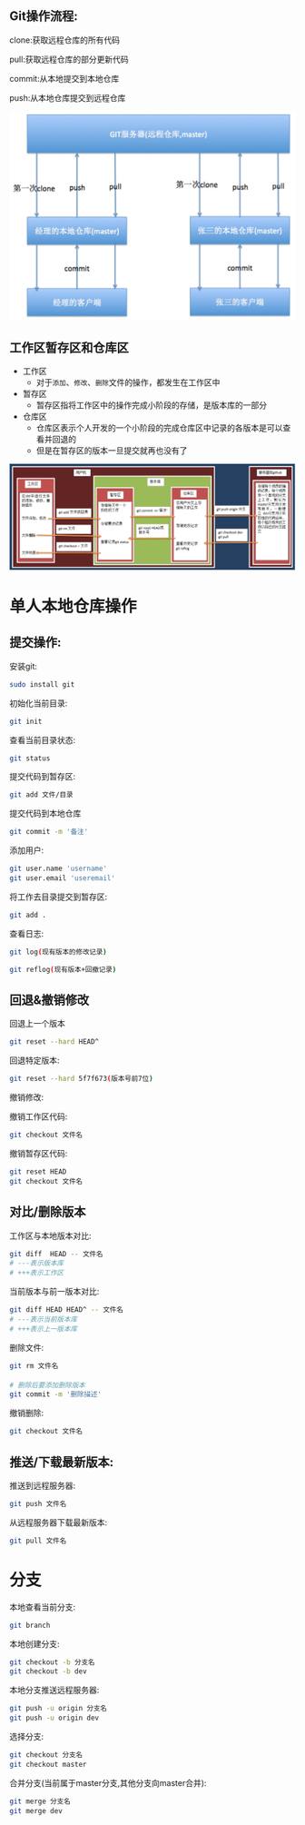 Git操作流程:
--------

clone:获取远程仓库的所有代码

pull:获取远程仓库的部分更新代码

commit:从本地提交到本地仓库

push:从本地仓库提交到远程仓库

![](resources/BB8A6CF65AB3B081F43A578F5A2081BD.jpg)

工作区暂存区和仓库区
----------

* 工作区
  * 对于`添加`、`修改`、`删除`文件的操作，都发生在工作区中
* 暂存区
  * 暂存区指将工作区中的操作完成小阶段的存储，是版本库的一部分
* 仓库区
  * 仓库区表示个人开发的一个小阶段的完成仓库区中记录的各版本是可以查看并回退的
  * 但是在暂存区的版本一旦提交就再也没有了

![](resources/9E60CA10F151B9F29C4AEB7BD5E64360.jpg)

单人本地仓库操作
========

提交操作:
-----

安装git:

```sh
sudo install git
```

初始化当前目录:

```sh
git init
```

查看当前目录状态:

```sh
git status
```

提交代码到暂存区:

```sh
git add 文件/目录 
```

提交代码到本地仓库

```sh
git commit -m '备注'
```

添加用户:

```sh
git user.name 'username'
git user.email 'useremail'
```

将工作去目录提交到暂存区:

```sh
git add .
```

查看日志:

```sh
git log(现有版本的修改记录)
```

```sh
git reflog(现有版本+回撤记录)
```

回退&撤销修改
-------

回退上一个版本

```sh
git reset --hard HEAD^
```

回退特定版本:

```sh
git reset --hard 5f7f673(版本号前7位)
```

撤销修改:

撤销工作区代码:

```sh
git checkout 文件名
```

撤销暂存区代码:

```sh
git reset HEAD
git checkout 文件名
```

对比/删除版本
-------

工作区与本地版本对比:

```sh
git diff  HEAD -- 文件名
# ---表示版本库
# +++表示工作区
```



当前版本与前一版本对比:

```sh
git diff HEAD HEAD^ -- 文件名
# ---表示当前版本库
# +++表示上一版本库
```

删除文件:

```sh
git rm 文件名

# 删除后要添加删除版本
git commit -m '删除描述'
```

撤销删除:

```sh
git checkout 文件名
```

推送/下载最新版本:
----------

推送到远程服务器:

```sh
git push 文件名
```

从远程服务器下载最新版本:

```sh
git pull 文件名
```

分支
==

本地查看当前分支:

```sh
git branch
```

本地创建分支:

```sh
git checkout -b 分支名
git checkout -b dev
```

本地分支推送远程服务器:

```sh
git push -u origin 分支名
git push -u origin dev
```

选择分支:

```sh
git checkout 分支名
git checkout master
```

合并分支(当前属于master分支,其他分支向master合并):

```sh
git merge 分支名
git merge dev
```











